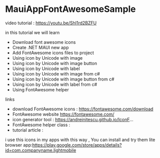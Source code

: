 # MauiAppFontAwesomeSample

video tutorial : https://youtu.be/ShI1rd2BZFU


in this tutorial we will learn
- Download font awesome icons
- Create .NET MAUI new app
- Add FontAwesome icons files to project 
- Using icon by Unicode  with image
- Using icon by Unicode  with image button
- Using icon by Unicode  with label
- Using icon by Unicode  with image from c#
- Using icon by Unicode  with image button from c#
- Using icon by Unicode  with label from c#
- Using FontAwesome helper 

links 
- download FontAwesome icons : https://fontawesome.com/download
- FontAwesome website https://fontawesome.com/
- icon generator tool : https://andreinitescu.github.io/IconF...
- FontAwesome helper class : 
- tutorial article  : 

i use this icons in my apps with this way , You can install and try them
lite browser app:https://play.google.com/store/apps/details?id=com.companyname.lightmobile
